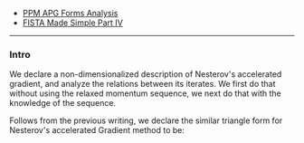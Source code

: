 - [PPM APG Forms Analysis](PPM%20APG%20Forms%20Analysis.md)
- [FISTA Made Simple Part IV](FISTA%20Made%20Simple%20Part%20IV.md)

---
### **Intro**

We declare a non-dimensionalized description of Nesterov's accelerated gradient, and analyze the relations between its iterates. 
We first do that without using the relaxed momentum sequence, we next do that with the
knowledge of the sequence. 

Follows from the previous writing, we declare the similar triangle form for Nesterov's accelerated Gradient method to be: 


